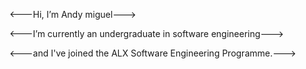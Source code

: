 <---Hi, I’m Andy miguel--->

<---I’m currently an undergraduate in software engineering--->

<---and I've joined the ALX Software Engineering Programme.--->

